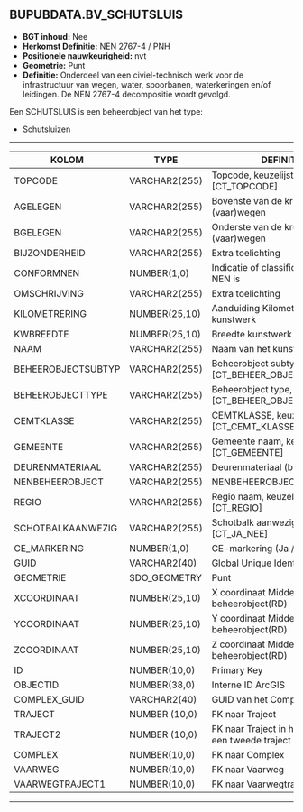 ﻿## BUPUBDATA.BV_SCHUTSLUIS


* __BGT inhoud:__ Nee
* __Herkomst Definitie:__ NEN 2767-4 / PNH
* __Positionele nauwkeurigheid:__ nvt
* __Geometrie:__ Punt
* __Definitie:__ Onderdeel van een civiel-technisch werk voor de infrastructuur van wegen, water, spoorbanen, waterkeringen en/of leidingen. De NEN 2767-4 decompositie wordt gevolgd. 

Een SCHUTSLUIS is een beheerobject van het type:  

* Schutsluizen

***

|KOLOM                           	|TYPE          	|DEFINITIE|
|------                          	|----          	|-----    |
|TOPCODE                         	|VARCHAR2(255) 	|Topcode, keuzelijst [CT_TOPCODE]|
|AGELEGEN                        	|VARCHAR2(255) 	|Bovenste van de kruisende (vaar)wegen|
|BGELEGEN                        	|VARCHAR2(255) 	|Onderste van de kruisende (vaar)wegen|
|BIJZONDERHEID                   	|VARCHAR2(255) 	|Extra toelichting|
|CONFORMNEN                      	|NUMBER(1,0)   	|Indicatie of classificatie conform NEN is|
|OMSCHRIJVING                    	|VARCHAR2(255) 	|Extra toelichting|
|KILOMETRERING                   	|NUMBER(25,10) 	|Aanduiding Kilometrering ligging kunstwerk|
|KWBREEDTE                       	|NUMBER(25,10) 	|Breedte kunstwerk|
|NAAM                            	|VARCHAR2(255) 	|Naam van het kunstwerk|
|BEHEEROBJECTSUBTYP              	|VARCHAR2(255) 	|Beheerobject subtype, keuzelijst [CT_BEHEER_OBJECT_SUBTYPE]|
|BEHEEROBJECTTYPE                	|VARCHAR2(255) 	|Beheerobject type, keuzelijst [CT_BEHEER_OBJECT_TYPE]|
|CEMTKLASSE                      	|VARCHAR2(255) 	|CEMTKLASSE, keuzelijst [CT_CEMT_KLASSE]|
|GEMEENTE                        	|VARCHAR2(255) 	|Gemeente naam, keuzelijst [CT_GEMEENTE]|
|DEURENMATERIAAL                 	|VARCHAR2(255)  |Deurenmateriaal (bij Sluis)|
|NENBEHEEROBJECT                 	|VARCHAR2(255) 	|NENBEHEEROBJECT|
|REGIO                           	|VARCHAR2(255) 	|Regio naam, keuzelijst [CT_REGIO]|
|SCHOTBALKAANWEZIG               	|VARCHAR2(255) 	|Schotbalk aanwezig, keuzelijst [CT_JA_NEE]|
|CE_MARKERING                       |NUMBER(1,0)    |CE-markering (Ja / Nee)|
|GUID                            	|VARCHAR2(40)  	|Global Unique Identifier|
|GEOMETRIE                       	|SDO_GEOMETRY  	|Punt|
|XCOORDINAAT                     	|NUMBER(25,10) 	|X coordinaat Middenpunt beheerobject(RD)|
|YCOORDINAAT                     	|NUMBER(25,10) 	|Y coordinaat Middenpunt beheerobject(RD)|
|ZCOORDINAAT                        |NUMBER(25,10)  |Z coordinaat Middenpunt beheerobject(RD)|
|ID                              	|NUMBER(10,0)  	|Primary Key|
|OBJECTID                        	|NUMBER(38,0)   |Interne ID ArcGIS|
|COMPLEX_GUID						|VARCHAR2(40)   |GUID van het Complex|
|TRAJECT                            |NUMBER (10,0)  |FK naar Traject|
|TRAJECT2                           |NUMBER (10,0)  |FK naar Traject in het geval van een tweede traject|
|COMPLEX                         	|NUMBER(10,0) 	|FK naar Complex|
|VAARWEG                         	|NUMBER(10,0)  	|FK naar Vaarweg|
|VAARWEGTRAJECT1                 	|NUMBER(10,0)  	|FK naar Vaarwegtraject|

***

